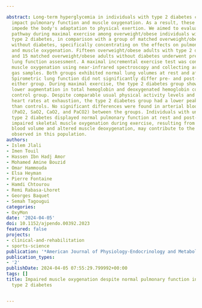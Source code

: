 ---
abstract: Long-term hyperglycemia in individuals with type 2 diabetes can detrimentally
  impact pulmonary function and muscle oxygenation. As a result, these factors can
  impede the body's adaptation to physical exertion. We aimed to evaluate the oxygen
  pathway during maximal exercise among overweight/obese individuals with uncomplicated
  type 2 diabetes, in comparison with a group of matched overweight/obese individuals
  without diabetes, specifically concentrating on the effects on pulmonary function
  and muscle oxygenation. Fifteen overweight/obese adults with type 2 diabetes (HbA1c=8.3±1.2%)
  and 15 matched overweight/obese adults without diabetes underwent pre- and post-exercise
  lung function assessment. A maximal incremental exercise test was conducted, monitoring
  muscle oxygenation using near-infrared spectroscopy and collecting arterial blood
  gas samples. Both groups exhibited normal lung volumes at rest and after exercise.
  Spirometric lung function did not significantly differ pre- and post-exercise in
  either group. During maximal exercise, the type 2 diabetes group showed significantly
  lower augmentation in total hemoglobin and deoxygenated hemoglobin compared to the
  control group. Despite comparable usual physical activity levels and comparable
  heart rates at exhaustion, the type 2 diabetes group had a lower peak oxygen consumption
  than controls. No significant differences were found in arterial blood gas analyses
  (PaO2, SaO2, CaO2, and PaCO2) between the groups. Individuals with uncomplicated
  type 2 diabetes displayed normal pulmonary function at rest and post-exercise. However,
  impaired skeletal muscle oxygenation during exercise, resulting from reduced limb
  blood volume and altered muscle deoxygenation, may contribute to the lower VO2peak
  observed in this population.
authors:
- Islem Jlali
- Imen Touil
- Hassen Ibn Hadj Amor
- Mohamed Amine Bouzid
- Omar Hammouda
- Elsa Heyman
- Pierre Fontaine
- Hamdi Chtourou
- Remi Rabasa-Lhoret
- Georges Baquet
- Semah Tagougui
categories:
- OxyMon
date: '2024-04-05'
doi: 10.1152/ajpendo.00392.2023
featured: false
projects:
- clinical-and-rehabilitation
- sports-science
publication: '*American Journal of Physiology-Endocrinology and Metabolism*'
publication_types:
- '2'
publishDate: 2024-04-05 07:55:29.799992+00:00
tags: []
title: Impaired muscle oxygenation despite normal pulmonary function in uncomplicated
  type 2 diabetes

---
